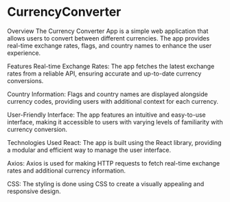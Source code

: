 # CurrencyConverter
Overview
The Currency Converter App is a simple web application that allows users to convert between different currencies. The app provides real-time exchange rates, flags, and country names to enhance the user experience.

Features
Real-time Exchange Rates: The app fetches the latest exchange rates from a reliable API, ensuring accurate and up-to-date currency conversions.

Country Information: Flags and country names are displayed alongside currency codes, providing users with additional context for each currency.

User-Friendly Interface: The app features an intuitive and easy-to-use interface, making it accessible to users with varying levels of familiarity with currency conversion.

Technologies Used
React: The app is built using the React library, providing a modular and efficient way to manage the user interface.

Axios: Axios is used for making HTTP requests to fetch real-time exchange rates and additional currency information.

CSS: The styling is done using CSS to create a visually appealing and responsive design.
